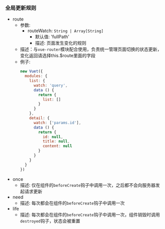 ### 全局更新规则
- route
  - 参数:
    - routeWatch: `String | Array[String]`
      - 默认值: 'fullPath'
      - 描述: 页面发生变化的规则
  - 描述：与`vue-router`模块配合使用，负责统一管理页面切换的状态更新，变化返回请选择this.$route里面的字段
  - 例子:
    ```javascript
    new Vuet({
      modules: {
        list: {
          watch: 'query',
          data () {
            return {
              list: []
            }
          }
        },
        detail: {
          watch: ['params.id'],
          data () {
            return {
              id: null,
              title: null,
              content: null
            }
          }
        }
      }
    })
    ```
- once
  - 描述: 仅在组件的`beforeCreate`钩子中调用一次，之后都不会向服务器发起请求更新
- need
  - 描述: 每次都会在组件的`beforeCreate`钩子中调用一次
- life
  - 描述: 每次都会在组件的`beforeCreate`钩子中调用一次，组件销毁时调用`destroyed`钩子，状态会被重置